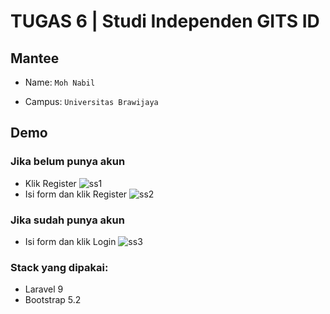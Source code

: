 # TUGAS 6 | Studi Independen GITS ID

## Mantee
- Name: ``` Moh Nabil ```

- Campus: ``` Universitas Brawijaya ```

## Demo
### Jika belum punya akun
* Klik Register
![ss1](https://user-images.githubusercontent.com/76217541/230058827-79ebeed6-a837-471f-b6f1-f2155dc2bf0f.png)
* Isi form dan klik Register
![ss2](https://user-images.githubusercontent.com/76217541/230058811-7271a42f-75ba-4e35-aa67-fdd1423cab42.png)
### Jika sudah punya akun
* Isi form dan klik Login
![ss3](https://user-images.githubusercontent.com/76217541/230058334-16efc01e-059b-4f3e-be0b-365a6f6e2ec9.png)
### Stack yang dipakai:
 - Laravel 9
 - Bootstrap 5.2

